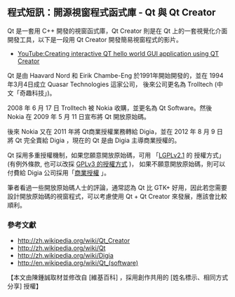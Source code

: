 ## 程式短訊：開源視窗程式函式庫 - Qt 與 Qt Creator

Qt 是一套用 C++ 開發的視窗函式庫，Qt Creator 則是在 Qt 上的一套視覺化介面開發工具，以下是一段用 Qt Creator 開發簡易視窗程式的影片。

* [YouTube:Creating interactive QT hello world GUI application using QT Creator](http://youtu.be/QLT7oEt6gLE)

Qt 是由 Haavard Nord 和 Eirik Chambe-Eng 於1991年開始開發的，並在 1994年3月4日成立 Quasar Technologies 這家公司，
後來公司更名為 Trolltech (中文「奇趣科技」)。

2008 年 6 月 17 日 Trolltech 被 Nokia 收購，並更名為 Qt Software。然後 Nokia 在 2009 年 5 月 11 日宣布將 Qt 開放原始碼。

後來 Nokia 又在 2011 年將 Qt商業授權業務轉給 Digia，並在 2012 年 8 月 9 日將 Qt 完全賣給 Digia ，現在的 Qt 是由 
Digia 主導商業授權的。

Qt 採用多重授權機制，如果您願意開放原始碼，可用 「[LGPLv2.1](http://qt-project.org/doc/qt-5.1/qtdoc/lgpl.html) 的
授權方式」 (有例外條款, 也可以改採 [GPLv3 的授權方式](http://qt-project.org/doc/qt-5.1/qtdoc/gpl.html) )， 如果不願意開放原始碼，則可以付費給 Digia 公司採用「[商業授權](http://qt-project.org/doc/qt-5.1/qtdoc/commerciallicense.html) 」。

筆者看過一些開放原始碼人士的評論，通常認為 Qt 比 GTK+ 好用，因此若您需要設計開放原始碼的視窗程式，可以考慮使用
Qt + Qt Creator 來發展，應該會比較順利。

### 參考文獻
* <http://zh.wikipedia.org/wiki/Qt_Creator>
* <http://zh.wikipedia.org/wiki/Qt>
* <http://zh.wikipedia.org/wiki/Digia>
* <http://en.wikipedia.org/wiki/Qt_(software)>

【本文由陳鍾誠取材並修改自 [維基百科] ，採用創作共用的 [姓名標示、相同方式分享] 授權】

